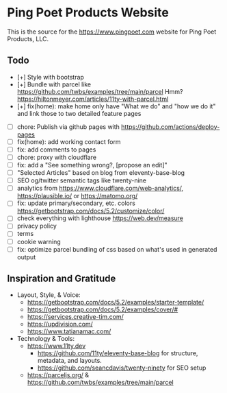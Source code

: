# Ping Poet Products Website

This is the source for the https://www.pingpoet.com website for Ping Poet Products, LLC.

## Todo

- [+] Style with bootstrap
- [+] Bundle with parcel like https://github.com/twbs/examples/tree/main/parcel
  Hmm? https://hiltonmeyer.com/articles/11ty-with-parcel.html
- [+] fix(home): make home only have "What we do" and "how we do it" and link those to two detailed feature pages
- [ ] chore: Publish via github pages with https://github.com/actions/deploy-pages
- [ ] fix(home): add working contact form
- [ ] fix: add comments to pages
- [ ] chore: proxy with cloudflare
- [ ] fix: add a "See something wrong?, [propose an edit]"
- [ ] "Selected Articles" based on blog from eleventy-base-blog
- [ ] SEO og/twitter semantic tags like twenty-nine
- [ ] analytics from https://www.cloudflare.com/web-analytics/, https://plausible.io/ or https://matomo.org/
- [ ] fix: update primary/secondary, etc. colors https://getbootstrap.com/docs/5.2/customize/color/
- [ ] check everything with lighthouse https://web.dev/measure
- [ ] privacy policy
- [ ] terms
- [ ] cookie warning
- [ ] fix: optimize parcel bundling of css based on what's used in generated output

## Inspiration and Gratitude

- Layout, Style, & Voice:
  - https://getbootstrap.com/docs/5.2/examples/starter-template/
  - https://getbootstrap.com/docs/5.2/examples/cover/#
  - https://services.creative-tim.com/
  - https://updivision.com/
  - https://www.tatianamac.com/
- Technology & Tools:
  - https://www.11ty.dev
    - https://github.com/11ty/eleventy-base-blog for structure, metadata, and layouts.
    - https://github.com/seancdavis/twenty-ninety for SEO setup
  - https://parceljs.org/ & https://github.com/twbs/examples/tree/main/parcel
